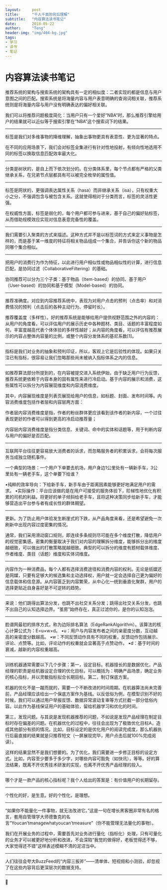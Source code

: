 ```yaml
---
layout:     post
title:      "千人千面的背后理解"
subtitle:   "内容算法读书笔记"
date:       2018-05-22
author:     "Teng"
header-img: "img/404-bg.jpg"
tags:
- 学习
- 读书
- 笔记
---
```


# 内容算法读书笔记


推荐系统的架构与搜索系统的架构具有一定的相似度：二者实现的都是信息与用户意图之间的匹配。搜索系统是将海量内容与用户表意明确的查询词相关联，推荐系统则是将海量内容与用户没有明确表达的偏好相关联。

我们可以将推荐问题极度简化：当用户只有一个爱好“NBA”时，那么推荐引擎给用户的结果就可以近似等于搜索引擎在“NBA”这个搜索词下的结果。
****
标签是我们对多维事物的降维理解，抽象出事物更具有表意性、更为显著的特点。

在不同的应用场景下，我们会对标签全集进行有针对性地投射，有倾向性地选用不同的标签以换取信息匹配效率最大化。

****

分类是树状的，是自上而下依次划分的。在分类体系里，每个节点都有严格的父类继承关系，在兄弟节点层都具有可以被完全枚举的属性值。
****
标签是网状的，更强调表达属性关系（hasa）而非继承关系（isa），只有权重大小之分，不强调包含与被包含关系。这就使得相对于分类而言，标签的灵活性更强。

在权威性方面，标签是弱化的，每个用户都可参与进来，基于自己的偏好贴标签，从而借助规模效应实现对信息表意完备性的覆盖。

****
我们需要引入聚类的方式来描述。这种方式并不是以标签词的方式来定义事物是怎样的，而是基于某一维度的特征将相关物品组成一个集合，并告诉你这个新的物品同哪个集合相似。
****
把用户的消费行为作为特征，以此进行用户相似性或物品相似性的计算，进行信息匹配，是协同过滤（CollaborativeFiltering）的基础。

协同推荐可以分为三个子类：基于物品（Item-based）的协同、基于用户（User-based）的协同和基于模型（Model-based）的协同。

****
推荐准确度。对应到内容推荐系统中，表现为对用户点击的预判（点击率）和对消费情况的预判（点击后的各种主动行为、停留时长）。

推荐覆盖度（多样性）。好的推荐系统是能够给用户提供视野范围之外的内容的：从用户的角度看，可以评估用户的展示历史中各种题材、类目、话题的丰富程度如何，丰富度越高代表个体体验的多样性越好；从内容的角度看，可以评估有推荐展示的内容占整体内容量的比例，或整个内容分发体系的基尼系数[1]。

****
指标是我们对业务的抽象和预判印证，所以，客观上它是后验性的体现。如果只关注已有指标，很容易让我们忽略那些尚未被纳入指标体系之内的信息。
****
如推荐算法部分所提到的，在内容被提交进入系统伊始，由于缺乏用户行为反馈，推荐系统更依赖于内容本身的固有属性来进行冷启动。基于内容的展示和消费，这些属性可以拆分为内容展现维度和内容消费维度。

其中，内容展现维度是列表页展现给用户的信息，如标题、封面、发布时间等。内容消费维度包括作者层和内容层两方面：

作者层内容消费维度是指，作者的粉丝群体更应该看到该作者的新内容，一个过往表现更好的作者可以得到更高的冷启动推荐量；

内容层内容消费维度是指分类信息、关键词、命中的实体和话题等，用于判断内容与用户的偏好是否匹配。
****
互联网平台往往更容易放大消费者的诉求，而忽略服务者的积累诉求，会将每次服务当成独立随机事件。

一个典型的场景：一个用户下单要去机场，用户身边1公里处有一辆新手车，3公里处有一辆老手车，这个单要下给谁？

•纯粹的效率导向：下给新手车，新手车由于距离因素能够更好地满足用户的需求。
•实际操作：平台应该做的是在用户可接受的服务体验下，阶梯性地优化有积累的司机的利益。将更好的单子倾斜给老手车，且将这种决策同步给新手车，才能够营造出平台参与者有成长性的群体期望。

****
更新。为了防止用户体验发生断崖式的下跌，从产品角度来看，还是希望避免一次刷新中出现内容过度密集的情况。

通常，我们采用滑动窗口规则，即连续多条规则尽可能在多个维度打散，降低用户的视觉密集感。密集的衡量取决于我们对内容的理解拆分维度，能够拆分出的维度越细致，可以做出的打散策略就越细致。典型的可以拆分的维度有题材载体维度、作者维度、类目（话题）维度和实体词维度。

****

内容作为一种消费品，每个人都有选择消费途径和消费内容的权利。无论是纸媒还是网媒，只要有足够大的候选集和主动选择权，用户就一定会选择自己更为偏好的信息载体和信息源。从内容匮乏到内容繁荣，从中心化一统到垂直化聚群，用户的选择更贴近自身喜好是不可逆转的趋势。

****

来说：他们跳得出算法分发，也跳不出社交关系分发；跳得出社交关系分发，也跳不出自己的认知选择边界。“茧房”始终存在，真正过滤你的，是你的认知泡泡。

****
脸谱网最初的排序方式，称为边际排名算法（EdgeRankAlgorithm）。该算法的核心计算公式为：E=u×w×d。
•u：用户与内容发布者之间的亲密度分数，互动越高的亲密度分数越高。
•w：不同反馈动作具有不同的权重，反馈动作包括展示、评论、点赞等。比如，评论动作的权重就会显著高于点赞动作。
•d：基于时间的衰减，越新的内容权重越高。

****
训练机器通常需要以下几个步骤：第一，设定目标。机器擅长的是数据优化，产品经理的职责是给机器设定合理的优化目标，可以概括为：明确产品场景，确定业务的核心指标，并以灵敏指标拟合长期目标。第二，制订保底方案。

机器的优化不是一蹴而就的，需要一个不断改进的时间周期。在机器算法尚未完善前，产品经理应该给出一个保底方案作为基线。以反低俗为例，在模型识别不好的时候，我们可以通过用户举报反馈、数据异常波动复审等方式拦截一部分低俗内容。以此作为基线保证用户的基础体验，留给机器学习和优化的时间。

第三，发现问题。与其说是发现机器推荐的问题，不如说是发现产品经理在制定目标时存在偏差的问题。在机器优化的过程中，往往会出现为了极致优化目标A，造成其他部分有损的情况。比如，目标设定的是优化用户的阅读完成度，那么机器执行后最直接的结果就是只推荐短文（一屏展现完毕，用户点击后就100%完成阅读）。

这样的结果显然不是我们想要的。为了优化，我们需要进一步修正目标的设定方式。比如，内容至少要多于多少字，对哪些内容可豁免（如快讯），等等。好的算法结果，既离不开优秀技术研发的实现，也离不开优秀产品经理的投入。

****
哪个才是一款产品的核心指标呢？我个人给出的答案是：有价值用户的长期留存。

****
个性化的好，是生意。好的个性化，是理想。

****
“如果你不能量化一件事物，就无法改进它。”这是一句在增长黑客圈非常有名的格言，套用自管理学大师德鲁克的名言“Youcan’tmanagewhatyoucan’tmeasure”（你不能管理无法量化的事物）。

我们在开展业务的过程中，需要首先对业务进行量化（指标化）处理，只有可量化的业务才可以被更好地分析和改进，不会深陷“我觉的做得好，老板觉得还不够，大家觉得还不错”这样表述模糊不清的泥沼当中。

****
人们往往会夸大BuzzFeed的“内容三扳斧”——清单体、短视频和小测验，却忽视了在这些内容背后更深层次的数据支持。

****












